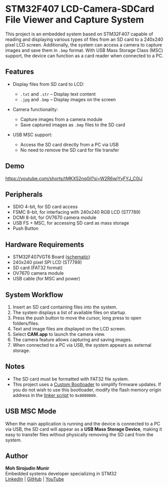 # STM32F407 LCD-Camera-SDCard File Viewer and Capture System

This project is an embedded system based on STM32F407 capable of reading and displaying various types of files from an SD card to a 240x240 pixel LCD screen. Additionally, the system can access a camera to capture images and save them in `.bmp` format. With USB Mass Storage Class (MSC) support, the device can function as a card reader when connected to a PC.

## Features

- Display files from SD card to LCD:
  - `.txt` and `.str` – Display text content
  - `.jpg` and `.bmp` – Display images on the screen

- Camera functionality:
  - Capture images from a camera module
  - Save captured images as `.bmp` files to the SD card

- USB MSC support:
  - Access the SD card directly from a PC via USB
  - No need to remove the SD card for file transfer

## Demo
https://youtube.com/shorts/tMKX52nq0iI?si=W2R6wjYyFYJ_C0jJ

## Peripherals

- SDIO 4-bit, for SD card access  
- FSMC 8-bit, for interfacing with 240x240 RGB LCD (ST7789)  
- DCMI 8-bit, for OV7670 camera module  
- USB FS + MSC, for accessing SD card as mass storage  
- Push Button  

## Hardware Requirements

- STM32F407VGT6 Board ([schematic](https://github.com/sirojudinMunir/STM32F407-LCD-Camera-SDCard/blob/master/STM32-CAM_schematics.pdf))
- 240x240 pixel SPI LCD (ST7789)
- SD card (FAT32 format)
- OV7670 camera module
- USB cable (for MSC and power)

## System Workflow

1. Insert an SD card containing files into the system.
2. The system displays a list of available files on startup.
3. Press the push button to move the cursor, long press to open folders/files.
4. Text and image files are displayed on the LCD screen.
5. Select **CAM.app** to launch the camera view.
6. The camera feature allows capturing and saving images.
7. When connected to a PC via USB, the system appears as external storage.

## Notes

- The SD card must be formatted with FAT32 file system.
- This project uses a [Custom Bootloader](https://github.com/sirojudinMunir/STM32F407-CustomBootloader) to simplify firmware updates. If you do not wish to use this bootloader, modify the flash memory origin address in the [linker script](https://github.com/sirojudinMunir/STM32F407-LCD-Camera-SDCard/blob/master/STM32F407VGTX_FLASH.ld) to `0x8000000`.

## USB MSC Mode

When the main application is running and the device is connected to a PC via USB, the SD card will appear as a **USB Mass Storage Device**, making it easy to transfer files without physically removing the SD card from the system.

## Author

**Moh Sirojudin Munir**  
Embedded systems developer specializing in STM32  
[LinkedIn](https://www.linkedin.com/in/moh-sirojudin-munir-3b01561b1) | [GitHub](https://github.com/sirojudinMunir) | [YouTube](https://www.youtube.com/@srj4555)
